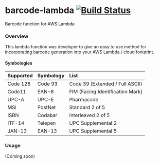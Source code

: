 # barcode-lambda [![Build Status](https://www.travis-ci.org/barnhill/barcodelib.svg?branch=master)](https://www.travis-ci.org/barnhill/barcode-lambda)
Barcode function for AWS Lambda

### Overview ###
 
This lambda function was developer to give an easy to use method for incorporating barcode generation into your AWS Lambda / cloud footprint.

#### Symbologies ####

|   Supported   |  Symbology    | List  |
| :------------- | :------------- | :-----|
| Code 128      | Code 93       | Code 39 (Extended / Full ASCII) |
| Code11        | EAN-8         | FIM (Facing Identification Mark) |
| UPC-A         | UPC-E         | Pharmacode   |
| MSI           | PostNet       | Standard 2 of 5 |
| ISBN          | Codabar       | Interleaved 2 of 5 |
| ITF-14        | Telepen       | UPC Supplemental 2 |
| JAN-13        | EAN-13        | UPC Supplemental 5 |

### Usage ###

(Coming soon)
